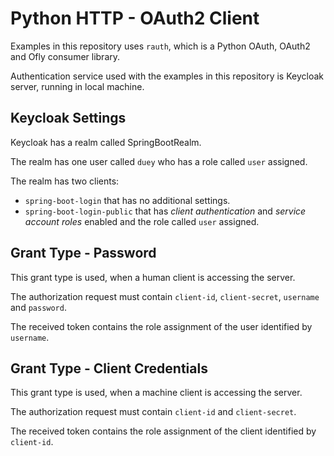 # Python HTTP - OAuth2 Client

Examples in this repository uses ```rauth```, which is a Python OAuth, OAuth2 and Ofly consumer library.

Authentication service used with the examples in this repository is Keycloak server, running in local machine.

## Keycloak Settings

Keycloak has a realm called SpringBootRealm.

The realm has one user called ```duey``` who has a role called ```user``` assigned.

The realm has two clients:
* ```spring-boot-login``` that has no additional settings.
* ```spring-boot-login-public``` that has *client authentication* and *service account roles* enabled and the role called ```user``` assigned.

## Grant Type - Password

This grant type is used, when a human client is accessing the server.

The authorization request must contain ```client-id```, ```client-secret```, ```username``` and ```password```.

The received token contains the role assignment of the user identified by ```username```.

## Grant Type - Client Credentials

This grant type is used, when a machine client is accessing the server.

The authorization request must contain ```client-id``` and ```client-secret```.

The received token contains the role assignment of the client identified by ```client-id```.

